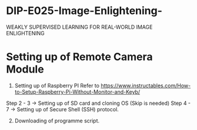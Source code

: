 # DIP-E025-Image-Enlightening-
WEAKLY SUPERVISED LEARNING FOR REAL-WORLD IMAGE ENLIGHTENING 

# Setting up of Remote Camera Module
1.   Setting up of Raspberry PI
Refer to https://www.instructables.com/How-to-Setup-Raspberry-Pi-Without-Monitor-and-Keyb/

Step 2 - 3 -> Setting up of SD card and cloning OS (Skip is needed)
Step 4 - 7 -> Setting up of Secure Shell (SSH) protocol.

2. Downloading of programme script. 
  
